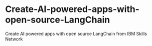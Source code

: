 # Create-AI-powered-apps-with-open-source-LangChain
Create AI powered apps with open source LangChain from IBM Skills Network
